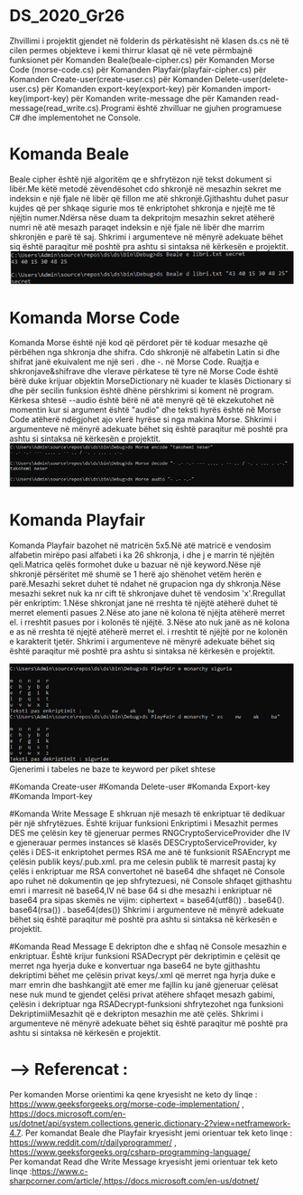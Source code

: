 # DS_2020_Gr26
Zhvillimi i projektit gjendet në folderin ds përkatësisht në klasen ds.cs në të cilen permes objekteve i kemi thirrur klasat që në vete përmbajnë funksionet për Komanden Beale(beale-cipher.cs) për Komanden Morse Code (morse-code.cs) për Komanden Playfair(playfair-cipher.cs) për Komanden Create-user(create-user.cs) për Komanden Delete-user(delete-user.cs) për Komanden export-key(export-key) për Komanden import-key(import-key) për Komanden write-message dhe për Kamanden read-message(read_write.cs).Programi është zhvilluar ne gjuhen programuese C# dhe implementohet ne Console.

# Komanda Beale
Beale cipher është një algoritëm qe e shfrytëzon një tekst dokument si libër.Me këtë metodë zëvendësohet cdo shkronjë në mesazhin
sekret me indeksin e një  fjale në libër që fillon me atë shkronjë.Gjithashtu duhet pasur kujdes që per shkaqe sigurie mos të enkriptohet shkronja e njejtë me të njëjtin numer.Ndërsa nëse duam ta dekpritojm mesazhin  sekret atëherë  numri në atë mesazh paraqet indeksin e një fjale në  libër dhe marrim shkronjën e parë të saj.
Shkrimi i argumenteve në mënyrë adekuate bëhet siq është paraqitur më poshtë pra ashtu si sintaksa në kërkesën e projektit.
![](Images/Beale.png)
# Komanda Morse Code
Komanda Morse është një kod që përdoret për të koduar mesazhe që përbëhen nga shkronja dhe shifra. Cdo shkronjë në alfabetin Latin si dhe shifrat janë ekuivalent me një seri . dhe -. në Morse Code. 
Ruajtja e shkronjave&shifrave dhe vlerave përkatese të tyre në Morse Code është bërë duke krijuar objektin MorseDictionary në kuader te klasës Dictionary si dhe për secilin funksion është dhëne përshkrimi si koment në program.
Kërkesa shtesë --audio është bërë në atë menyrë që të ekzekutohet në momentin kur si argument është "audio" dhe teksti hyrës është në Morse Code atëherë ndëgjohet ajo vlerë hyrëse si nga makina Morse.
Shkrimi i argumenteve në mënyrë adekuate bëhet siq është paraqitur më poshtë pra ashtu si sintaksa në kërkesën e projektit.
![](Images/Morse.PNG)
# Komanda Playfair
Komanda Playfair bazohet në matricën 5x5.Në atë matricë e vendosim alfabetin mirëpo pasi alfabeti i ka 26 shkronja, i dhe j e marrin të njëjtën qeli.Matrica qelës formohet duke u bazuar në një keyword.Nëse një shkronjë përsëritet më shumë se 1 herë ajo shënohet vetëm herën e parë.Mesazhi sekret duhet të ndahet në grupacion nga dy shkronja.Nëse mesazhi sekret nuk ka nr cift të shkronjave duhet të vendosim 'x'.Rregullat për enkriptim:
1.Nëse shkronjat jane në rreshta të njëjtë atëherë duhet të merret elementi pasues
2.Nëse ato jane në kolona të njëjta atëherë merret el. i rreshtit pasues por i kolonës të njëjtë.
3.Nëse ato nuk janë as në kolona e as në rreshta të njejtë atëherë merret el. i rreshtit të njëjtë por ne kolonën e karakterit tjetër.
Shkrimi i argumenteve në mënyrë adekuate bëhet siq është paraqitur më poshtë pra ashtu si sintaksa në kërkesën e projektit.

![](Images/Playfair.png)
Gjenerimi i tabeles ne baze te keyword per piket shtese

#Komanda Create-user
#Komanda Delete-user
#Komanda Export-key
#Komanda Import-key

#Komanda Write Message
E shkruan një mesazh të enkriptuar të dedikuar për një shfrytëzues.
Është krijuar funksioni Enkriptimi i Mesazhit permes DES me çelësin key të gjeneruar permes RNGCryptoServiceProvider dhe IV e gjenerauar permes instances së klasës DESCryptoServiceProvider, ky çelës i DES-it enkriptohet permes RSA me anë të funksionit RSAEncrypt me çelësin publik keys/<name>.pub.xml. pra me celesin publik të marresit pastaj ky çelës i enkriptuar me RSA convertohet në base64 dhe shfaqet në Console apo ruhet në dokumentin qe jep shfrytezuesi, në Console shfaqet gjithashtu emri i marresit në base64,IV në base 64 si dhe mesazhi i enkriptuar në base64 pra sipas skemës ne vijim:
           ciphertext = base64(utf8(<name>)) . base64(<iv>). base64(rsa(<key>)) . base64(des(<message>))
Shkrimi i argumenteve në mënyrë adekuate bëhet siq është paraqitur më poshtë pra ashtu si sintaksa në kërkesën e projektit.
 
#Komanda Read Message
E dekripton dhe e shfaq në Console mesazhin e enkriptuar.
Është krijur funksioni RSADecrypt për dekriptimin e çelësit qe merret nga hyerja duke e konvertuar nga base64 ne byte gjithashtu dekriptimi bëhet me çelësin privat keys/<name>.xml që merret nga hyrja duke e marr emrin dhe bashkangjit atë emer me fajllin ku janë gjeneruar çelësat nese nuk mund te gjendet çelësi privat atëhere shfaqet mesazh gabimi, çelësin i dekriptuar nga RSADecrypt-funksioni shfrytezohet nga funksioni DekriptimiiMesazhit që e dekripton mesazhin me atë çelës.
Shkrimi i argumenteve në mënyrë adekuate bëhet siq është paraqitur më poshtë pra ashtu si sintaksa në kërkesën e projektit.


# --> Referencat : 
 Per komanden Morse orientimi ka qene kryesisht ne keto dy linqe : https://www.geeksforgeeks.org/morse-code-implementation/ ,
 https://docs.microsoft.com/en-us/dotnet/api/system.collections.generic.dictionary-2?view=netframework-4.7.
  Per komandat Beale dhe Playfair kryesisht jemi orientuar tek keto linqe : https://www.reddit.com/r/dailyprogrammer/ ,  https://www.geeksforgeeks.org/csharp-programming-language/  
  Per komandat Read dhe Write Message kryesisht jemi orientuar tek keto linqe :https://www.c-sharpcorner.com/article/,https://docs.microsoft.com/en-us/dotnet/
